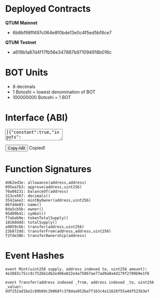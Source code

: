 # Deployed Contracts

**QTUM Mainnet**

* 6b8bf98ff497c064e8f0bde13e0c4f5ed5bf8ce7

**QTUM Testnet**

* a619b1a87d4f17fb56e347887b971094918b016c

# BOT Units
* 8 decimals
* 1 Botoshi = lowest denomination of BOT
* 100000000 Botoshi = 1 BOT

# Interface (ABI)
<textarea id="abi" readonly>
[{"constant":true,"inputs":[],"name":"name","outputs":[{"name":"","type":"string"}],"payable":false,"stateMutability":"view","type":"function"},{"constant":false,"inputs":[{"name":"_spender","type":"address"},{"name":"_value","type":"uint256"}],"name":"approve","outputs":[{"name":"","type":"bool"}],"payable":false,"stateMutability":"nonpayable","type":"function"},{"constant":true,"inputs":[],"name":"totalSupply","outputs":[{"name":"","type":"uint256"}],"payable":false,"stateMutability":"view","type":"function"},{"constant":false,"inputs":[{"name":"_from","type":"address"},{"name":"_to","type":"address"},{"name":"_value","type":"uint256"}],"name":"transferFrom","outputs":[{"name":"","type":"bool"}],"payable":false,"stateMutability":"nonpayable","type":"function"},{"constant":true,"inputs":[],"name":"decimals","outputs":[{"name":"","type":"uint256"}],"payable":false,"stateMutability":"view","type":"function"},{"constant":false,"inputs":[{"name":"_to","type":"address"},{"name":"_amount","type":"uint256"}],"name":"mintByOwner","outputs":[{"name":"","type":"bool"}],"payable":false,"stateMutability":"nonpayable","type":"function"},{"constant":true,"inputs":[{"name":"_owner","type":"address"}],"name":"balanceOf","outputs":[{"name":"balance","type":"uint256"}],"payable":false,"stateMutability":"view","type":"function"},{"constant":true,"inputs":[],"name":"owner","outputs":[{"name":"","type":"address"}],"payable":false,"stateMutability":"view","type":"function"},{"constant":true,"inputs":[],"name":"symbol","outputs":[{"name":"","type":"string"}],"payable":false,"stateMutability":"view","type":"function"},{"constant":false,"inputs":[{"name":"_to","type":"address"},{"name":"_value","type":"uint256"}],"name":"transfer","outputs":[{"name":"","type":"bool"}],"payable":false,"stateMutability":"nonpayable","type":"function"},{"constant":true,"inputs":[{"name":"_owner","type":"address"},{"name":"_spender","type":"address"}],"name":"allowance","outputs":[{"name":"remaining","type":"uint256"}],"payable":false,"stateMutability":"view","type":"function"},{"constant":false,"inputs":[{"name":"newOwner","type":"address"}],"name":"transferOwnership","outputs":[],"payable":false,"stateMutability":"nonpayable","type":"function"},{"constant":true,"inputs":[],"name":"tokenTotalSupply","outputs":[{"name":"","type":"uint256"}],"payable":false,"stateMutability":"view","type":"function"},{"inputs":[],"payable":false,"stateMutability":"nonpayable","type":"constructor"},{"anonymous":false,"inputs":[{"indexed":false,"name":"supply","type":"uint256"},{"indexed":true,"name":"to","type":"address"},{"indexed":false,"name":"amount","type":"uint256"}],"name":"Mint","type":"event"},{"anonymous":false,"inputs":[{"indexed":true,"name":"_owner","type":"address"},{"indexed":true,"name":"_spender","type":"address"},{"indexed":false,"name":"_value","type":"uint256"}],"name":"Approval","type":"event"},{"anonymous":false,"inputs":[{"indexed":true,"name":"_from","type":"address"},{"indexed":true,"name":"_to","type":"address"},{"indexed":false,"name":"_value","type":"uint256"}],"name":"Transfer","type":"event"}]
</textarea>
<button class="btn" data-clipboard-target="#abi">Copy ABI</button>
<span class="copied">Copied!</span>

# Function Signatures

	dd62ed3e: allowance(address,address)
	095ea7b3: approve(address,uint256)
	70a08231: balanceOf(address)
	313ce567: decimals()
	3542aee2: mintByOwner(address,uint256)
	06fdde03: name()
	8da5cb5b: owner()
	95d89b41: symbol()
	f7abab9e: tokenTotalSupply()
	18160ddd: totalSupply()
	a9059cbb: transfer(address,uint256)
	23b872dd: transferFrom(address,address,uint256)
	f2fde38b: transferOwnership(address)

# Event Hashes

	event Mint(uint256 supply, address indexed to, uint256 amount): 
	4e3883c75cc9c752bb1db2e406a822e4a75067ae77ad9a0a4d179f2709b9e1f6

	event Transfer(address indexed _from, address indexed _to, uint256 _value):
	ddf252ad1be2c89b69c2b068fc378daa952ba7f163c4a11628f55a4df523b3ef
